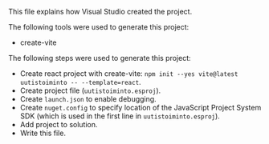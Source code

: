 This file explains how Visual Studio created the project.

The following tools were used to generate this project:
- create-vite

The following steps were used to generate this project:
- Create react project with create-vite: `npm init --yes vite@latest uutistoiminto -- --template=react`.
- Create project file (`uutistoiminto.esproj`).
- Create `launch.json` to enable debugging.
- Create `nuget.config` to specify location of the JavaScript Project System SDK (which is used in the first line in `uutistoiminto.esproj`).
- Add project to solution.
- Write this file.
